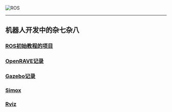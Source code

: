 ![ROS](http://www.ros.org/wp-content/uploads/2013/10/rosorg-logo1.png "ROS") 
<!-- <link href="http://cdn.bootcss.com/highlight.js/8.0/styles/monokai_sublime.min.css" rel="stylesheet">  
<script src="http://cdn.bootcss.com/highlight.js/8.0/highlight.min.js"></script>
<script >hljs.initHighlightingOnLoad();</script> -->
----
机器人开发中的杂七杂八
----
### [ROS初始教程的项目](./note/ros_start.md)

### [OpenRAVE记录](./note/OpenRAVE_note.md) 

### [Gazebo记录](./note/gazebo7/README.md)

### [Simox](./note/simox.md)

### [Rviz](./note/rviz.md)